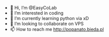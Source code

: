 - 👋 Hi, I’m @EasyCoLab
- 👀 I’m interested in coding
- 🌱 I’m currently learning python via xD
- 💞️ I’m looking to collaborate on VPS
- 📫 How to reach me http://popanato.bieda.pl

<!---
eSQL-Ap/eSQL-Ap is a ✨ special ✨ repository because its `README.md` (this file) appears on your GitHub profile.
You can click the Preview link to take a look at your changes.
--->
